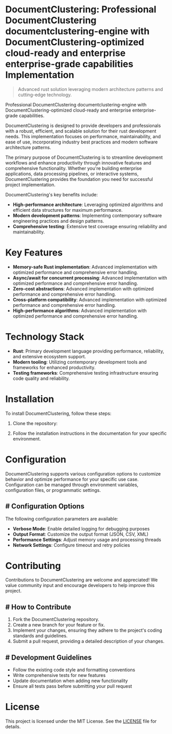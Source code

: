 <!-- fallback_DocumentClustering_20250824121127_91988 -->

# DocumentClustering: Professional DocumentClustering documentclustering-engine with DocumentClustering-optimized cloud-ready and enterprise enterprise-grade capabilities Implementation
> Advanced rust solution leveraging modern architecture patterns and cutting-edge technology.

Professional DocumentClustering documentclustering-engine with DocumentClustering-optimized cloud-ready and enterprise enterprise-grade capabilities.

DocumentClustering is designed to provide developers and professionals with a robust, efficient, and scalable solution for their rust development needs. This implementation focuses on performance, maintainability, and ease of use, incorporating industry best practices and modern software architecture patterns.

The primary purpose of DocumentClustering is to streamline development workflows and enhance productivity through innovative features and comprehensive functionality. Whether you're building enterprise applications, data processing pipelines, or interactive systems, DocumentClustering provides the foundation you need for successful project implementation.

DocumentClustering's key benefits include:

* **High-performance architecture**: Leveraging optimized algorithms and efficient data structures for maximum performance.
* **Modern development patterns**: Implementing contemporary software engineering practices and design patterns.
* **Comprehensive testing**: Extensive test coverage ensuring reliability and maintainability.

# Key Features

* **Memory-safe Rust implementation**: Advanced implementation with optimized performance and comprehensive error handling.
* **Async/await for concurrent processing**: Advanced implementation with optimized performance and comprehensive error handling.
* **Zero-cost abstractions**: Advanced implementation with optimized performance and comprehensive error handling.
* **Cross-platform compatibility**: Advanced implementation with optimized performance and comprehensive error handling.
* **High-performance algorithms**: Advanced implementation with optimized performance and comprehensive error handling.

# Technology Stack

* **Rust**: Primary development language providing performance, reliability, and extensive ecosystem support.
* **Modern tooling**: Utilizing contemporary development tools and frameworks for enhanced productivity.
* **Testing frameworks**: Comprehensive testing infrastructure ensuring code quality and reliability.

# Installation

To install DocumentClustering, follow these steps:

1. Clone the repository:


2. Follow the installation instructions in the documentation for your specific environment.

# Configuration

DocumentClustering supports various configuration options to customize behavior and optimize performance for your specific use case. Configuration can be managed through environment variables, configuration files, or programmatic settings.

## # Configuration Options

The following configuration parameters are available:

* **Verbose Mode**: Enable detailed logging for debugging purposes
* **Output Format**: Customize the output format (JSON, CSV, XML)
* **Performance Settings**: Adjust memory usage and processing threads
* **Network Settings**: Configure timeout and retry policies

# Contributing

Contributions to DocumentClustering are welcome and appreciated! We value community input and encourage developers to help improve this project.

## # How to Contribute

1. Fork the DocumentClustering repository.
2. Create a new branch for your feature or fix.
3. Implement your changes, ensuring they adhere to the project's coding standards and guidelines.
4. Submit a pull request, providing a detailed description of your changes.

## # Development Guidelines

* Follow the existing code style and formatting conventions
* Write comprehensive tests for new features
* Update documentation when adding new functionality
* Ensure all tests pass before submitting your pull request

# License

This project is licensed under the MIT License. See the [LICENSE](https://github.com/Jennifercruz23/DocumentClustering/blob/main/LICENSE) file for details.
